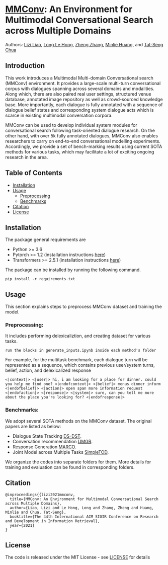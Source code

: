 


# [MMConv](https://liziliao.github.io/papers/2021sigir_mmconv.pdf): An Environment for Multimodal Conversational Search across Multiple Domains
Authors: [Lizi Liao](https://scholar.google.com.sg/citations?user=W2b08EUAAAAJ&hl=en), [Long Le Hong](https://github.com/LongLeCE), [Zheng Zhang](https://scholar.google.com.sg/citations?hl=en&user=S2bil1cAAAAJ), [Minlie Huang](https://scholar.google.com.sg/citations?hl=en&user=P1jPSzMAAAAJ), and [Tat-Seng Chua](https://scholar.google.com.sg/citations?hl=en&user=Z9DWCBEAAAAJ)

## Introduction
This work introduces a Multimodal Multi-domain Conversational search (MMConv) environment. It provides a large-scale multi-turn conversational corpus with dialogues spanning across several domains and modalities. Along which, there are also paired real user settings, structured venue database, annotated image repository as well as crowd-sourced knowledge base. More importantly, each dialogue is fully annotated with a sequence of dialogue belief states and corresponding system dialogue acts which is scarce in existing multimodal conversation corpora. 

MMConv can be used to develop individual system modules for conversational search following task-oriented dialogue research. On the other
hand, with over 5k fully annotated dialogues, MMConv also enables researchers to carry on end-to-end conversational modelling experiments. Accordingly, we provide a set of bench-marking results using current SOTA methods for various tasks, which may facilitate a lot of exciting ongoing research in the area.

 

## Table of Contents
- [Installation](#installation) 
- [Usage](#usage) 
    - [Preprocessing](#preprocessing)
    - [Benchmarks](#Benchmarks)
- [Citation](#citation)
- [License](#license)
 

## Installation

The package general requirements are

- Python >= 3.6
- Pytorch >= 1.2 (installation instructions [here](https://pytorch.org/))
- Transformers >= 2.5.1 (installation instructions [here](https://huggingface.co/transformers/))
 
The package can be installed by running the following command.  

```pip install -r requirements.txt```


## Usage
This section explains steps to preprocess MMConv dataset and training the model. 

### Preprocessing: 
It includes performing delexicaliztion, and creating dataset for various tasks.
```
run the blocks in generate_inputs.ipynb inside each method's folder
```
For example, for the multitask benchmark, each dialogue turn will be represented as a sequence, which contains previous user/system turns, belief, action, and delexicalized response

```
<|context|> <|user|> hi, i am looking for a place for dinner. could you help me find one? <|endofcontext|> <|belief|> menus dinner inform <|endofbelief|> <|action|> open span more information request <|endofaction|> <|response|> <|system|> sure, can you tell me more about the place you're looking for? <|endofresponse|>
```


### Benchmarks: 
We adopt several SOTA methods on the MMConv dataset. The original papers are listed as below:
-  Dialogue State Tracking    [DS-DST](https://arxiv.org/abs/1910.03544).
-  Conversation recommendation    [UMGR](https://www.aclweb.org/anthology/2020.coling-main.463/).
-  Response Generation    [MARCO](https://www.aclweb.org/anthology/2020.acl-main.638.pdf).
-  Joint Model across Multiple Tasks    [SimpleTOD](https://proceedings.neurips.cc/paper/2020/hash/e946209592563be0f01c844ab2170f0c-Abstract.html).

We organize the codes into separate folders for them. More details for training and evaluation can be found in corresponding folders.

## Citation
```
@inproceedings{{lizi2021mmconv,
  title={MMConv: An Environment for Multimodal Conversational Search across Multiple Domains},
  author={Liao, Lizi and Le Hong, Long and Zhang, Zheng and Huang, Minlie and Chua, Tat-Seng},
  booktitle={The 44th International ACM SIGIR Conference on Research and Development in Information Retrieval},
  year={2021}
}
```


## License
The code is released under the MIT License - see [LICENSE](LICENSE) for details
